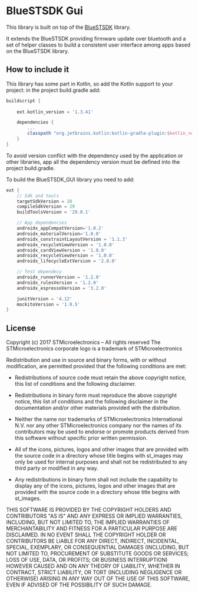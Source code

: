 # BlueSTSDK Gui

This library is built on top of the [BlueSTSDK](https://github.com/STMicroelectronicswq/BlueSTSDK_Android) library.

It extends the BlueSTSDK providing firmware update over bluetooth and a set of helper classes to build a consistent user interface among apps based on the BlueSTSDK library.

## How to include it

This library has some part in Kotlin, so add the Kotlin support to your project:
in the project build.gradle add:
```groovy
buildscript {
    
    ext.kotlin_version = '1.3.41' 

    dependencies {
        ...
        classpath "org.jetbrains.kotlin:kotlin-gradle-plugin:$kotlin_version"
    }
}
```

To avoid version conflict with the dependency used by the application or other libraries, app all the dependency version must be defined into the project build.gradle.

To build the BlueSTSDK_GUI library you need to add:
```groovy
ext {
    // Sdk and tools
    targetSdkVersion = 28
    compileSdkVersion = 29
    buildToolsVersion = '29.0.1'

    // App dependencies
    androidx_appCompatVersion='1.0.2'
    androidx_materialVersion='1.0.0'
    androidx_constraintLayoutVersion = '1.1.3'
    androidx_recycleViewVersion = '1.0.0'
    androidx_cardViewVersion = '1.0.0'
    androidx_recycleViewVersion = '1.0.0'
    androidx_lifecycleExtVersion = '2.0.0'

    // Test dependecy
    androidx_runnerVersion = '1.2.0'
    androidx_rulesVersion = '1.2.0'
    androidx_espressoVersion = '3.2.0'

    junitVersion = '4.12'
    mockitoVersion = '1.9.5'
}

```



## License

Copyright (c) 2017  STMicroelectronics – All rights reserved
The STMicroelectronics corporate logo is a trademark of STMicroelectronics

Redistribution and use in source and binary forms, with or without modification,
are permitted provided that the following conditions are met:

- Redistributions of source code must retain the above copyright notice, this list of conditions
and the following disclaimer.

- Redistributions in binary form must reproduce the above copyright notice, this list of
conditions and the following disclaimer in the documentation and/or other materials provided
with the distribution.

- Neither the name nor trademarks of STMicroelectronics International N.V. nor any other
STMicroelectronics company nor the names of its contributors may be used to endorse or
promote products derived from this software without specific prior written permission.

- All of the icons, pictures, logos and other images that are provided with the source code
in a directory whose title begins with st_images may only be used for internal purposes and
shall not be redistributed to any third party or modified in any way.

- Any redistributions in binary form shall not include the capability to display any of the
icons, pictures, logos and other images that are provided with the source code in a directory
whose title begins with st_images.

THIS SOFTWARE IS PROVIDED BY THE COPYRIGHT HOLDERS AND CONTRIBUTORS "AS IS" AND ANY EXPRESS OR
IMPLIED WARRANTIES, INCLUDING, BUT NOT LIMITED TO, THE IMPLIED WARRANTIES OF MERCHANTABILITY
AND FITNESS FOR A PARTICULAR PURPOSE ARE DISCLAIMED. IN NO EVENT SHALL THE COPYRIGHT HOLDER
OR CONTRIBUTORS BE LIABLE FOR ANY DIRECT, INDIRECT, INCIDENTAL, SPECIAL, EXEMPLARY, OR
CONSEQUENTIAL DAMAGES (INCLUDING, BUT NOT LIMITED TO, PROCUREMENT OF SUBSTITUTE GOODS OR
SERVICES; LOSS OF USE, DATA, OR PROFITS; OR BUSINESS INTERRUPTION) HOWEVER CAUSED AND ON ANY
THEORY OF LIABILITY, WHETHER IN CONTRACT, STRICT LIABILITY, OR TORT (INCLUDING NEGLIGENCE OR
OTHERWISE) ARISING IN ANY WAY OUT OF THE USE OF THIS SOFTWARE, EVEN IF ADVISED OF THE POSSIBILITY
OF SUCH DAMAGE.
